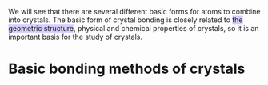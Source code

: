 We will see that there are several different basic forms for atoms to combine into crystals. The basic form of crystal bonding is closely related to <span style="background:rgba(184, 164, 255, 0.55)">the geometric structure</span>, physical and chemical properties of crystals, so it is an important basis for the study of crystals.
# Basic bonding methods of crystals



